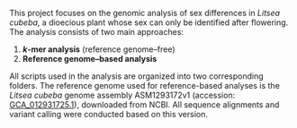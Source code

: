 This project focuses on the genomic analysis of sex differences in *Litsea cubeba*, a dioecious plant whose sex can only be identified after flowering.  
The analysis consists of two main approaches:

1. ***k*-mer analysis** (reference genome–free)
2. **Reference genome–based analysis**

All scripts used in the analysis are organized into two corresponding folders.
The reference genome used for reference-based analyses is the *Litsea cubeba* genome assembly ASM1293172v1 (accession: [GCA_012931725.1](https://www.ncbi.nlm.nih.gov/datasets/genome/GCA_012931725.1/)), downloaded from NCBI. All sequence alignments and variant calling were conducted based on this version.

